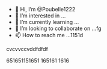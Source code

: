 - 👋 Hi, I’m @Poubelle1222
- 👀 I’m interested in ...
- 🌱 I’m currently learning ...
- 💞️ I’m looking to collaborate on ...fg
- 📫 How to reach me ...1151d

<!---erererer
Poubelle1222/Poubelle1222 is a ✨ special ✨ reposdd
--->    cvcvvccvddfdfdf
651651151651
165161
1616
